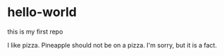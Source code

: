 # hello-world
this is my first repo

I like pizza. Pineapple should not be on a pizza.
I'm sorry, but it is a fact.
